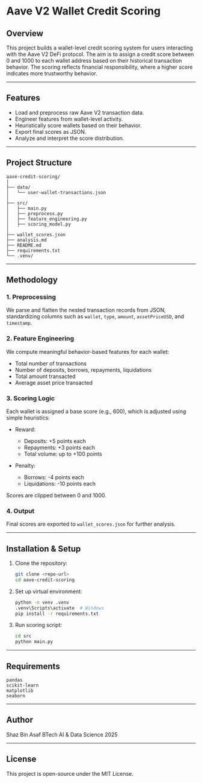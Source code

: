 # Aave V2 Wallet Credit Scoring

## Overview

This project builds a wallet-level credit scoring system for users interacting with the Aave V2 DeFi protocol. The aim is to assign a credit score between 0 and 1000 to each wallet address based on their historical transaction behavior. The scoring reflects financial responsibility, where a higher score indicates more trustworthy behavior.

---

## Features

* Load and preprocess raw Aave V2 transaction data.
* Engineer features from wallet-level activity.
* Heuristically score wallets based on their behavior.
* Export final scores as JSON.
* Analyze and interpret the score distribution.

---

## Project Structure

```
aave-credit-scoring/
│
├── data/
│   └── user-wallet-transactions.json
│
├── src/
│   ├── main.py
│   ├── preprocess.py
│   ├── feature_engineering.py
│   ├── scoring_model.py
│
├── wallet_scores.json
├── analysis.md
├── README.md
├── requirements.txt
└── .venv/
```

---

## Methodology

### 1. Preprocessing

We parse and flatten the nested transaction records from JSON, standardizing columns such as `wallet`, `type`, `amount`, `assetPriceUSD`, and `timestamp`.

### 2. Feature Engineering

We compute meaningful behavior-based features for each wallet:

* Total number of transactions
* Number of deposits, borrows, repayments, liquidations
* Total amount transacted
* Average asset price transacted

### 3. Scoring Logic

Each wallet is assigned a base score (e.g., 600), which is adjusted using simple heuristics:

* Reward:

  * Deposits: +5 points each
  * Repayments: +3 points each
  * Total volume: up to +100 points
* Penalty:

  * Borrows: -4 points each
  * Liquidations: -10 points each

Scores are clipped between 0 and 1000.

### 4. Output

Final scores are exported to `wallet_scores.json` for further analysis.

---

## Installation & Setup

1. Clone the repository:

   ```bash
   git clone <repo-url>
   cd aave-credit-scoring
   ```
2. Set up virtual environment:

   ```bash
   python -m venv .venv
   .venv\Scripts\activate  # Windows
   pip install -r requirements.txt
   ```
3. Run scoring script:

   ```bash
   cd src
   python main.py
   ```

---

## Requirements

```
pandas
scikit-learn
matplotlib
seaborn
```

---

## Author

Shaz Bin Asaf
BTech AI & Data Science
2025

---

## License

This project is open-source under the MIT License.
